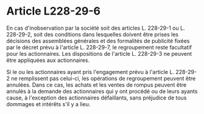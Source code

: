 # Article L228-29-6

En cas d'inobservation par la société soit des articles L. 228-29-1 ou L. 228-29-2, soit des conditions dans lesquelles doivent être prises les décisions des assemblées générales et des formalités de publicité fixées par le décret prévu à l'article L. 228-29-7, le regroupement reste facultatif pour les actionnaires. Les dispositions de l'article L. 228-29-3 ne peuvent être appliquées aux actionnaires.

Si le ou les actionnaires ayant pris l'engagement prévu à l'article L. 228-29-2 ne remplissent pas celui-ci, les opérations de regroupement peuvent être annulées. Dans ce cas, les achats et les ventes de rompus peuvent être annulés à la demande des actionnaires qui y ont procédé ou de leurs ayants cause, à l'exception des actionnaires défaillants, sans préjudice de tous dommages et intérêts s'il y a lieu.
